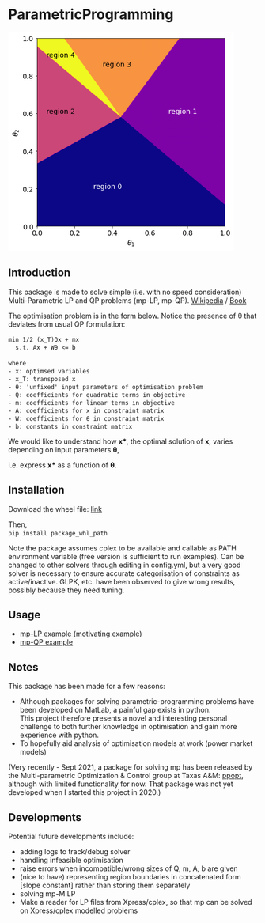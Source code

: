 # ParametricProgramming

![alt text](https://github.com/michaelchee2004/ParametricProgramming/blob/master/readme_image.png)

## Introduction
This package is made to solve simple (i.e. with no speed consideration) Multi-Parametric LP and QP problems (mp-LP, mp-QP). [Wikipedia](https://en.wikipedia.org/wiki/Parametric_programming) / [Book](https://www.wiley.com/en-ie/Multi+Parametric+Programming:+Theory,+Algorithms+and+Applications,+Volume+1-p-9783527631216)

The optimisation problem is in the form below. Notice the presence of θ that deviates from usual QP formulation: <br/>

```
min 1/2 (x_T)Qx + mx
  s.t. Ax + Wθ <= b

where
- x: optimsed variables 
- x_T: transposed x
- θ: 'unfixed' input parameters of optimisation problem
- Q: coefficients for quadratic terms in objective
- m: coefficients for linear terms in objective
- A: coefficients for x in constraint matrix 
- W: coefficients for θ in constraint matrix
- b: constants in constraint matrix
```

We would like to understand how __x*__, the optimal solution of __x__, varies depending on 
input parameters __θ__,

i.e. express __x*__ as a function of __θ__.

## Installation
Download the wheel file: [link](https://github.com/michaelchee2004/ParametricProgramming/blob/master/dist/parametric_programming-0.0.1-py3-none-any.whl)

Then, </br>
```pip install package_whl_path```

Note the package assumes cplex to be available and callable as PATH environment variable (free version is sufficient to run examples). 
Can be changed to other solvers through editing in config.yml, but a very good solver is necessary 
to ensure accurate categorisation of constraints as active/inactive. GLPK, etc. have been observed to give wrong 
results, possibly because they need tuning.

## Usage
- [mp-LP example (motivating example)](https://github.com/michaelchee2004/ParametricProgramming/blob/master/jupyter_notebooks/lp_example.ipynb)
- [mp-QP example](https://github.com/michaelchee2004/ParametricProgramming/blob/master/jupyter_notebooks/qp_example.ipynb)

## Notes
This package has been made for a few reasons:
- Although packages for solving parametric-programming problems have been developed on MatLab, a painful gap exists in python. </br>
  This project therefore presents a novel and interesting personal challenge to both further knowledge in optimisation and gain more experience with python. </br>
- To hopefully aid analysis of optimisation models at work (power market models)

(Very recently - Sept 2021, a package for solving mp has been released by the Multi-parametric Optimization & Control group at Taxas A&M: [ppopt](https://pypi.org/project/ppopt/), although with limited functionality for now. That package was not yet developed when I started this project in 2020.)  

## Developments
Potential future developments include:
- adding logs to track/debug solver
- handling infeasible optimisation
- raise errors when incompatible/wrong sizes of Q, m, A, b are given 
- (nice to have) representing region boundaries in concatenated form [slope constant] rather than storing them separately
- solving mp-MILP
- Make a reader for LP files from Xpress/cplex, so that mp can be solved on Xpress/cplex modelled problems
